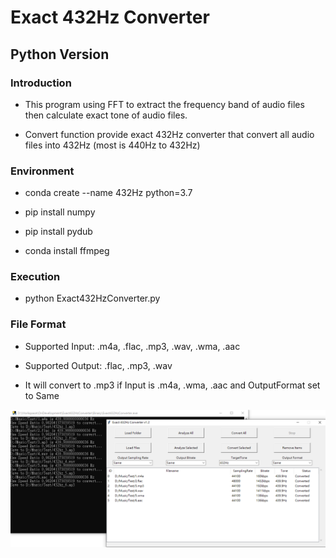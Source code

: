 # Exact 432Hz Converter
## Python Version
### Introduction
- This program using FFT to extract the frequency band of audio files then calculate exact tone of audio files.

- Convert function provide exact 432Hz converter that convert all audio files into 432Hz (most is 440Hz to 432Hz)

### Environment
- conda create --name 432Hz python=3.7

- pip install numpy

- pip install pydub

- conda install ffmpeg

### Execution
- python Exact432HzConverter.py

### File Format
- Supported Input: .m4a, .flac, .mp3, .wav, .wma, .aac 

- Supported Output: .flac, .mp3, .wav

- It will convert to .mp3 if Input is .m4a, .wma, .aac and OutputFormat set to Same

![figure1](AllFormatConverted.png "AllFormatConvertSuccess")